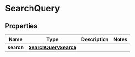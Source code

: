 
# SearchQuery

## Properties
Name | Type | Description | Notes
------------ | ------------- | ------------- | -------------
**search** | [**SearchQuerySearch**](SearchQuerySearch.md) |  | 



